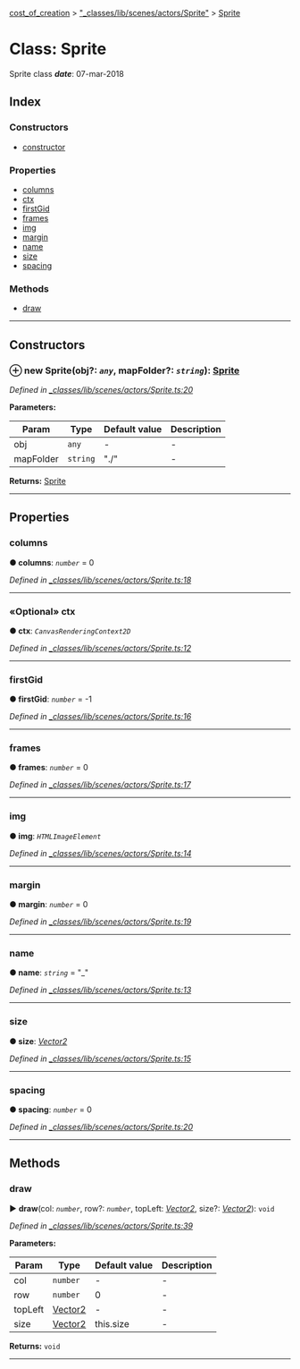[cost_of_creation](../README.md) > ["_classes/lib/scenes/actors/Sprite"](../modules/__classes_lib_scenes_actors_sprite_.md) > [Sprite](../classes/__classes_lib_scenes_actors_sprite_.sprite.md)



# Class: Sprite


Sprite class
*__date__*: 07-mar-2018


## Index

### Constructors

* [constructor](__classes_lib_scenes_actors_sprite_.sprite.md#constructor)


### Properties

* [columns](__classes_lib_scenes_actors_sprite_.sprite.md#columns)
* [ctx](__classes_lib_scenes_actors_sprite_.sprite.md#ctx)
* [firstGid](__classes_lib_scenes_actors_sprite_.sprite.md#firstgid)
* [frames](__classes_lib_scenes_actors_sprite_.sprite.md#frames)
* [img](__classes_lib_scenes_actors_sprite_.sprite.md#img)
* [margin](__classes_lib_scenes_actors_sprite_.sprite.md#margin)
* [name](__classes_lib_scenes_actors_sprite_.sprite.md#name)
* [size](__classes_lib_scenes_actors_sprite_.sprite.md#size)
* [spacing](__classes_lib_scenes_actors_sprite_.sprite.md#spacing)


### Methods

* [draw](__classes_lib_scenes_actors_sprite_.sprite.md#draw)



---
## Constructors
<a id="constructor"></a>


### ⊕ **new Sprite**(obj?: *`any`*, mapFolder?: *`string`*): [Sprite](__classes_lib_scenes_actors_sprite_.sprite.md)


*Defined in [_classes/lib/scenes/actors/Sprite.ts:20](https://github.com/codeartisticninja/cost_of_creation/blob/5dc4a7e/src/script/_classes/lib/scenes/actors/Sprite.ts#L20)*



**Parameters:**

| Param | Type | Default value | Description |
| ------ | ------ | ------ | ------ |
| obj | `any`  | - |   - |
| mapFolder | `string`  | &quot;./&quot; |   - |





**Returns:** [Sprite](__classes_lib_scenes_actors_sprite_.sprite.md)

---


## Properties
<a id="columns"></a>

###  columns

**●  columns**:  *`number`*  = 0

*Defined in [_classes/lib/scenes/actors/Sprite.ts:18](https://github.com/codeartisticninja/cost_of_creation/blob/5dc4a7e/src/script/_classes/lib/scenes/actors/Sprite.ts#L18)*





___

<a id="ctx"></a>

### «Optional» ctx

**●  ctx**:  *`CanvasRenderingContext2D`* 

*Defined in [_classes/lib/scenes/actors/Sprite.ts:12](https://github.com/codeartisticninja/cost_of_creation/blob/5dc4a7e/src/script/_classes/lib/scenes/actors/Sprite.ts#L12)*





___

<a id="firstgid"></a>

###  firstGid

**●  firstGid**:  *`number`*  =  -1

*Defined in [_classes/lib/scenes/actors/Sprite.ts:16](https://github.com/codeartisticninja/cost_of_creation/blob/5dc4a7e/src/script/_classes/lib/scenes/actors/Sprite.ts#L16)*





___

<a id="frames"></a>

###  frames

**●  frames**:  *`number`*  = 0

*Defined in [_classes/lib/scenes/actors/Sprite.ts:17](https://github.com/codeartisticninja/cost_of_creation/blob/5dc4a7e/src/script/_classes/lib/scenes/actors/Sprite.ts#L17)*





___

<a id="img"></a>

###  img

**●  img**:  *`HTMLImageElement`* 

*Defined in [_classes/lib/scenes/actors/Sprite.ts:14](https://github.com/codeartisticninja/cost_of_creation/blob/5dc4a7e/src/script/_classes/lib/scenes/actors/Sprite.ts#L14)*





___

<a id="margin"></a>

###  margin

**●  margin**:  *`number`*  = 0

*Defined in [_classes/lib/scenes/actors/Sprite.ts:19](https://github.com/codeartisticninja/cost_of_creation/blob/5dc4a7e/src/script/_classes/lib/scenes/actors/Sprite.ts#L19)*





___

<a id="name"></a>

###  name

**●  name**:  *`string`*  = "_"

*Defined in [_classes/lib/scenes/actors/Sprite.ts:13](https://github.com/codeartisticninja/cost_of_creation/blob/5dc4a7e/src/script/_classes/lib/scenes/actors/Sprite.ts#L13)*





___

<a id="size"></a>

###  size

**●  size**:  *[Vector2](__classes_lib_utils_vector2_.vector2.md)* 

*Defined in [_classes/lib/scenes/actors/Sprite.ts:15](https://github.com/codeartisticninja/cost_of_creation/blob/5dc4a7e/src/script/_classes/lib/scenes/actors/Sprite.ts#L15)*





___

<a id="spacing"></a>

###  spacing

**●  spacing**:  *`number`*  = 0

*Defined in [_classes/lib/scenes/actors/Sprite.ts:20](https://github.com/codeartisticninja/cost_of_creation/blob/5dc4a7e/src/script/_classes/lib/scenes/actors/Sprite.ts#L20)*





___


## Methods
<a id="draw"></a>

###  draw

► **draw**(col: *`number`*, row?: *`number`*, topLeft: *[Vector2](__classes_lib_utils_vector2_.vector2.md)*, size?: *[Vector2](__classes_lib_utils_vector2_.vector2.md)*): `void`



*Defined in [_classes/lib/scenes/actors/Sprite.ts:39](https://github.com/codeartisticninja/cost_of_creation/blob/5dc4a7e/src/script/_classes/lib/scenes/actors/Sprite.ts#L39)*



**Parameters:**

| Param | Type | Default value | Description |
| ------ | ------ | ------ | ------ |
| col | `number`  | - |   - |
| row | `number`  | 0 |   - |
| topLeft | [Vector2](__classes_lib_utils_vector2_.vector2.md)  | - |   - |
| size | [Vector2](__classes_lib_utils_vector2_.vector2.md)  |  this.size |   - |





**Returns:** `void`





___


